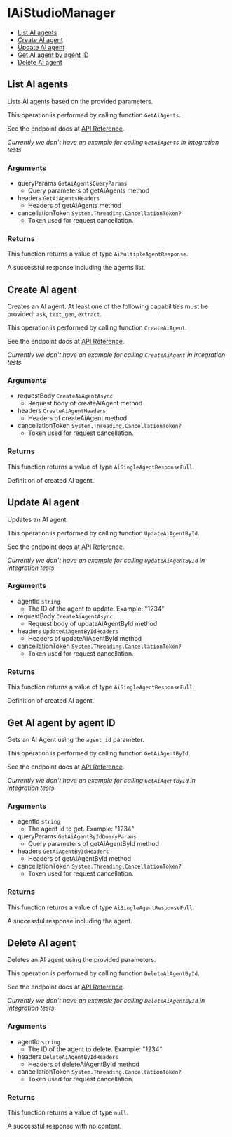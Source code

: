 # IAiStudioManager


- [List AI agents](#list-ai-agents)
- [Create AI agent](#create-ai-agent)
- [Update AI agent](#update-ai-agent)
- [Get AI agent by agent ID](#get-ai-agent-by-agent-id)
- [Delete AI agent](#delete-ai-agent)

## List AI agents

Lists AI agents based on the provided parameters.

This operation is performed by calling function `GetAiAgents`.

See the endpoint docs at
[API Reference](https://developer.box.com/reference/get-ai-agents/).

*Currently we don't have an example for calling `GetAiAgents` in integration tests*

### Arguments

- queryParams `GetAiAgentsQueryParams`
  - Query parameters of getAiAgents method
- headers `GetAiAgentsHeaders`
  - Headers of getAiAgents method
- cancellationToken `System.Threading.CancellationToken?`
  - Token used for request cancellation.


### Returns

This function returns a value of type `AiMultipleAgentResponse`.

A successful response including the agents list.


## Create AI agent

Creates an AI agent. At least one of the following capabilities must be provided: `ask`, `text_gen`, `extract`.

This operation is performed by calling function `CreateAiAgent`.

See the endpoint docs at
[API Reference](https://developer.box.com/reference/post-ai-agents/).

*Currently we don't have an example for calling `CreateAiAgent` in integration tests*

### Arguments

- requestBody `CreateAiAgentAsync`
  - Request body of createAiAgent method
- headers `CreateAiAgentHeaders`
  - Headers of createAiAgent method
- cancellationToken `System.Threading.CancellationToken?`
  - Token used for request cancellation.


### Returns

This function returns a value of type `AiSingleAgentResponseFull`.

Definition of created AI agent.


## Update AI agent

Updates an AI agent.

This operation is performed by calling function `UpdateAiAgentById`.

See the endpoint docs at
[API Reference](https://developer.box.com/reference/put-ai-agents-id/).

*Currently we don't have an example for calling `UpdateAiAgentById` in integration tests*

### Arguments

- agentId `string`
  - The ID of the agent to update. Example: "1234"
- requestBody `CreateAiAgentAsync`
  - Request body of updateAiAgentById method
- headers `UpdateAiAgentByIdHeaders`
  - Headers of updateAiAgentById method
- cancellationToken `System.Threading.CancellationToken?`
  - Token used for request cancellation.


### Returns

This function returns a value of type `AiSingleAgentResponseFull`.

Definition of created AI agent.


## Get AI agent by agent ID

Gets an AI Agent using the `agent_id` parameter.

This operation is performed by calling function `GetAiAgentById`.

See the endpoint docs at
[API Reference](https://developer.box.com/reference/get-ai-agents-id/).

*Currently we don't have an example for calling `GetAiAgentById` in integration tests*

### Arguments

- agentId `string`
  - The agent id to get. Example: "1234"
- queryParams `GetAiAgentByIdQueryParams`
  - Query parameters of getAiAgentById method
- headers `GetAiAgentByIdHeaders`
  - Headers of getAiAgentById method
- cancellationToken `System.Threading.CancellationToken?`
  - Token used for request cancellation.


### Returns

This function returns a value of type `AiSingleAgentResponseFull`.

A successful response including the agent.


## Delete AI agent

Deletes an AI agent using the provided parameters.

This operation is performed by calling function `DeleteAiAgentById`.

See the endpoint docs at
[API Reference](https://developer.box.com/reference/delete-ai-agents-id/).

*Currently we don't have an example for calling `DeleteAiAgentById` in integration tests*

### Arguments

- agentId `string`
  - The ID of the agent to delete. Example: "1234"
- headers `DeleteAiAgentByIdHeaders`
  - Headers of deleteAiAgentById method
- cancellationToken `System.Threading.CancellationToken?`
  - Token used for request cancellation.


### Returns

This function returns a value of type `null`.

A successful response with no content.


